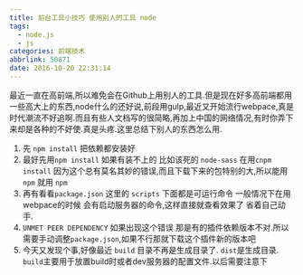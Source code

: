 ```yaml
---
title: 前台工具小技巧 使用别人的工具 node
tags:
  - node.js
  - js
categories: 前端技术
abbrlink: 50871
date: 2016-10-20 22:31:14
---
```



最近一直在高前端,所以难免会在Github上用别人的工具.但是现在好多高前端都用一些高大上的东西,node什么的还好说,前段用gulp,最近又开始流行webpace,真是时代潮流不好追啊.而且有些人文档写的很简略,再加上中国的网络情况,有时你弄下来却是各种的不好使.真是头疼.这里总结下别人的东西怎么用.



 1. 先 `npm install` 把依赖都安装好
 2. 最好先用`npm install` 如果有装不上的 比如该死的 `node-sass` 在用`cnpm install` 因为这个总有莫名其妙的错误,而且下载下来的包特别的大,所以能用 `npm` 就用 `npm`
 2. 再有看看`package.json` 这里的 `scripts` 下面都是可运行命令 一般情况下在用webpace的时候 会有启动服务器的命令,这样直接就查看效果了 省着自己动手.
 3. `UNMET PEER DEPENDENCY` 如果出现这个错误 那是有的插件依赖版本不对.所以需要手动调整`package.json`,如果不行那就下载这个插件新的版本吧
 4. 今天又发现个事,好像最近 `build` 目录不再是生成目录了. `dist`是生成目录. `build`主要用于放置build时或者dev服务器的配置文件.以后需要注意下
